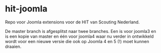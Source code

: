 hit-joomla
==========

Repo voor Joomla extensions voor de HIT van Scouting Nederland.

De master branch is afgesplitst naar twee branches. Een is voor joomla3 en is een kopie van master en één voor joomla4 waar nu verder in ontwikkeld wordt voor een nieuwe versie die ook op Joomla 4 en 5 (!) moet kunnen draaien.
